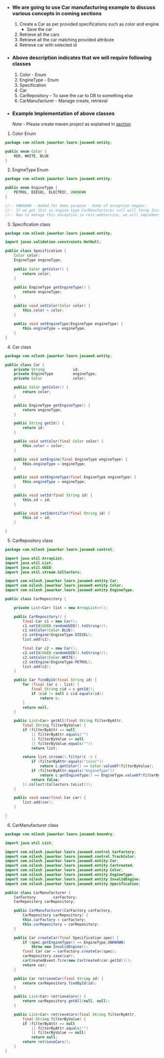 
- ### We are going to use Car manufacturing example to  discuss various concepts in coming sections

	1) Create a Car as per provided specifications such as color and engine
		- Save the car
	2) Retrieve all the cars
	3) Retrieve all the car matching provided attribute
	4) Retrieve car with selected id

- ### Above description indicates that we will require following classes

	 
	 1) Color - Enum
	 2) EngineType - Enum
	 3) Specification 
	 4) Car
	 5) CarRepository - To save the car to DB to something else
	 6) CarManufacturer - Manage create, retrieval


- ### Example Implementation of above classes 

	*Note* - Please create maven project as explained in [section](obsidian://open?vault=obsidian&file=JAVA-EE-8%2FMiscellaneous%2FSetting%20JAVA%20EE%20maven%20project%20in%20eclipse)
	

1) Color Enum
``` java
package com.nilesh.jawarkar.learn.javaee8.entity;

public enum Color {
	RED, WHITE, BLUE
}
```
2) EngineType Enum
``` java
package com.nilesh.jawarkar.learn.javaee8.entity;

public enum EngineType {
	PETROL, DIESEL, ELECTRIC, UNKNOWN
}

//-- UNKNOWN - Added for demo purpose - Domo of exception mapper.
//-- If we get this as engine type CarManufacturer call will throw InvalidEngineException.
//-- Now to manage this exception in rest-webservice, we will implement Exception mapper.
```
3) Specification class
``` java
package com.nilesh.jawarkar.learn.javaee8.entity;

import javax.validation.constraints.NotNull;

public class Specification {
	Color color;
	EngineType engineType;
	
	public Color getColor() {
		return color;
	}
	
	public EngineType getEngineType() {
		return engineType;
	}
	
	public void setColor(Color color) {
		this.color = color;
	}
	
	public void setEngineType(EngineType engineType) {
		this.engineType = engineType;
	}
}
```
4) Car class
``` java
package com.nilesh.jawarkar.learn.javaee8.entity;

public class Car {
	private String             id;
	private EngineType         engineType;
	private Color              color;

	public Color getColor() {
		return color;
	}

	public EngineType getEngineType() {
		return engineType;
	}

	public String getId() {
		return id;
	}

	public void setColor(final Color color) {
		this.color = color;
	}

	public void setEngine(final EngineType engineType) {
		this.engineType = engineType;
	}

	public void setEngineType(final EngineType engineType) {
		this.engineType = engineType;
	}

	public void setId(final String id) {
		this.id = id;
	}

	public void setIdentifier(final String id) {
		this.id = id;
	}

}

```
5) CarRepository class
``` java
package com.nilesh.jawarkar.learn.javaee8.control;

import java.util.ArrayList;
import java.util.List;
import java.util.UUID;
import java.util.stream.Collectors;

import com.nilesh.jawarkar.learn.javaee8.entity.Car;
import com.nilesh.jawarkar.learn.javaee8.entity.Color;
import com.nilesh.jawarkar.learn.javaee8.entity.EngineType;

public class CarRepository {

	private List<Car> list = new ArrayList<>();

	public CarRepository() {
		final Car c1 = new Car();
		c1.setId(UUID.randomUUID().toString());
		c1.setColor(Color.BLUE);
		c1.setEngine(EngineType.DIESEL);
		list.add(c1);

		final Car c2 = new Car();
		c2.setId(UUID.randomUUID().toString());
		c2.setColor(Color.WHITE);
		c2.setEngine(EngineType.PETROL);
		list.add(c2);
	}

	public Car findById(final String id) {
		for (final Car c : list) {
			final String cid = c.getId();
			if (cid != null & cid.equals(id))
				return c;
		}
		return null;
	}

	public List<Car> getAll(final String filterByAttr, 
		final String filterByValue) {
		if (filterByAttr == null 
			|| filterByAttr.equals("") 
			|| filterByValue == null
			|| filterByValue.equals(""))
			return list;

		return list.stream().filter(c -> {
			if (filterByAttr.equals("color"))
				return c.getColor() == Color.valueOf(filterByValue);
			if (filterByAttr.equals("engineType"))
				return c.getEngineType() == EngineType.valueOf(filterByValue);
			return false;
		}).collect(Collectors.toList());
	}

	public void save(final Car car) {
		list.add(car);
	}

}

```
6) CarManufacturer class
``` java
package com.nilesh.jawarkar.learn.javaee8.boundry;

import java.util.List;

import com.nilesh.jawarkar.learn.javaee8.control.CarFactory;
import com.nilesh.jawarkar.learn.javaee8.control.TrackColor;
import com.nilesh.jawarkar.learn.javaee8.entity.Car;
import com.nilesh.jawarkar.learn.javaee8.entity.CarCreated;
import com.nilesh.jawarkar.learn.javaee8.entity.Color;
import com.nilesh.jawarkar.learn.javaee8.entity.EngineType;
import com.nilesh.jawarkar.learn.javaee8.entity.InvalidEngine;
import com.nilesh.jawarkar.learn.javaee8.entity.Specification;

public class CarManufacturer {
	CarFactory        carFactory;
	CarRepository carRepository;

	public CarManufacturer(CarFactory carFactory, 
		CarRepository carRepository) {
		this.carFactory = carFactory;
		this.carRepository = carRepository;
	}

	public Car createCar(final Specification spec) {
		if (spec.getEngineType() == EngineType.UNKNOWN)
			throw new InvalidEngine();
		final Car car = carFactory.createCar(spec);
		carRepository.save(car);
		carCreatedEvent.fire(new CarCreated(car.getId()));
		return car;
	}

	public Car retrieveCar(final String id) {
		return carRepository.findById(id);
	}

	public List<Car> retrieveCars() {
		return carRepository.getAll(null, null);
	}

	public List<Car> retrieveCars(final String filterByAttr, 
		final String filterByValue) {
		if (filterByAttr == null 
			|| filterByAttr.equals("") 
			|| filterByValue == null)
			return null;
		return retrieveCars();
	}
}
```

